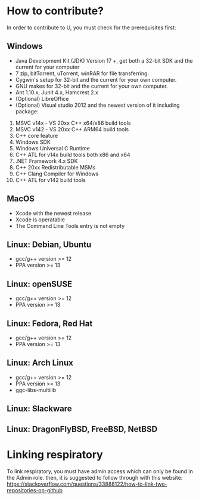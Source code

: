 
# How to contribute?
In order to contribute to U, you must check for the prerequisites first:
## Windows
- Java Development Kit (JDK) Version 17 +, get both a 32-bit SDK and the current for your computer
- 7 zip, bitTorrent, uTorrent, winRAR for file transferring.
- Cygwin's setup for 32-bit and the current for your own computer.
- GNU makes for 32-bit and the current for your own computer.
- Ant 1.10.x, Junit 4.x, Hamcrest 2.x
- (Optional) LibreOffice
- (Optional) Visual studio 2012 and the newest version of it including package:
1. MSVC v14x - VS 20xx C++ x64/x86 build tools
2. MSVC v142 - VS 20xx C++ ARM64 build tools
3. C++ core feature
4. Windows SDK
5. Windows Universal C Runtime
6. C++ ATL for v14x build tools both x86 and x64
7. .NET Framework 4.x SDK
8. C++ 20xx Redistributable MSMs
9. C++ Clang Compiler for Windows
10. C++ ATL for v142 build tools
## MacOS
- Xcode with the newest release
- Xcode is operatable
- The Command Line Tools entry is not empty
## Linux: Debian, Ubuntu
- gcc/g++ version >= 12
- PPA version >= 13
## Linux: openSUSE
- gcc/g++ version >= 12
- PPA version >= 13
## Linux: Fedora, Red Hat
- gcc/g++ version >= 12
- PPA version >= 13
## Linux: Arch Linux
- gcc/g++ version >= 12
- PPA version >= 13
- ggc-libs-multilib
## Linux: Slackware
## Linux: DragonFlyBSD, FreeBSD, NetBSD

# Linking respiratory
To link respiratory, you must have admin access which can only be found in the Admin role.
then, it is suggested to follow through with this website: https://stackoverflow.com/questions/33888122/how-to-link-two-repositories-on-github
